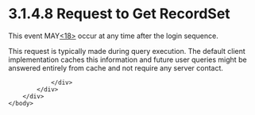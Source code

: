 <html dir="LTR" xmlns:mshelp="http://msdn.microsoft.com/mshelp" xmlns:ddue="http://ddue.schemas.microsoft.com/authoring/2003/5" xmlns:xlink="http://www.w3.org/1999/xlink" xmlns:tool="http://www.microsoft.com/tooltip">
    <head>
        <meta http-equiv="Content-Type" content="text/html; CHARSET=utf-8"></meta>
        <meta name="save" content="history"></meta>
        <title>3.1.4.8 Request to Get RecordSet</title>
        <xml>
            <mshelp:toctitle title="3.1.4.8 Request to Get RecordSet"></mshelp:toctitle>
            <mshelp:rltitle title="[MS-SSAS8]: Request to Get RecordSet"></mshelp:rltitle>
            <mshelp:keyword index="A" term="43829bab-a5bf-4634-85b1-f0fcc108221a"></mshelp:keyword>
            <mshelp:attr name="DCSext.ContentType" value="open specification"></mshelp:attr>
            <mshelp:attr name="AssetID" value="43829bab-a5bf-4634-85b1-f0fcc108221a"></mshelp:attr>
            <mshelp:attr name="TopicType" value="kbRef"></mshelp:attr>
            <mshelp:attr name="DCSext.Title" value="[MS-SSAS8]: Request to Get RecordSet" />
        </xml>
    </head>
    <body>
        <div id="header">
            <h1 class="heading">3.1.4.8 Request to Get RecordSet</h1>
        </div>
        <div id="mainSection">
            <div id="mainBody">
                <div id="allHistory" class="saveHistory"></div>
                <div id="sectionSection0" class="section" name="collapseableSection">
                    

<p>This event MAY<a id="Appendix_A_Target_18"></a><a href="05c9e5c4-4566-418c-a56e-69fca8d73f4b.html#Appendix_A_18" aria-label="Product behavior note 18">&lt;18&gt;</a> occur at
any time after the login sequence.</p>

<p>This request is typically made during query execution. The
default client implementation caches this information and future user queries
might be answered entirely from cache and not require any server contact.</p>


                </div>
            </div>
        </div>
    </body>
</html>